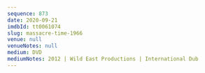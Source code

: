 ```yaml
---
sequence: 873
date: 2020-09-21
imdbId: tt0061074
slug: massacre-time-1966
venue: null
venueNotes: null
medium: DVD
mediumNotes: 2012 | Wild East Productions | International Dub
---
```

